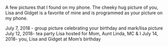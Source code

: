 A few pictures that I found on my phone.  The cheeky hug picture of you, Lisa and Gidget is a favorite of mine and is programmed as your picture on my phone.  

July 7, 2018 - group picture celebrating your birthday and mark/lisa picture 
July 12, 2018- tea party Lisa hosted for Mom, Aunt Linda, MC & I
July 14, 2018- you, Lisa and Gidget at Mom’s birthday 